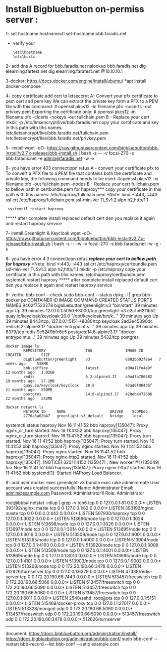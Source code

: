 # Install Bigbluebutton on-permiss server :
1- set hostname  hostnamectl set-hostname bbb.faradis.net
  - verify your
    ```
    \etc\hostname
    \etc\hosts
    ```
2- add dns A record for bbb.faradis.net
    nslookup bbb.faradis.net
    dig elearning.fartest.net 
    dig elearning.faratest.net  @10.10.10.1

3-docker:
    https://docs.docker.com/engine/install/ubuntu/
   *apt install docker-compose

4- copy certificate 
  add cert to letseccryt
  A- Convert your pfx certificate to pem cert and pem key
     We can extract the private key form a PFX to a PEM file with this command:
       # openssl pkcs12 -in filename.pfx -nocerts -out privkey.pem
     Exporting the certificate only:
       # openssl pkcs12 -in filename.pfx -clcerts -nokeys -out fullchain.pem
  B - Replace your cert
      mkdir -p /etc/letsencrypt/live/bbb.faradis.net
      copy your certificate and key in this path with tihs names:
          /etc/letsencrypt/live/bbb.faradis.net/fullchain.pem
          /etc/letsencrypt/live/bbb.faradis.net/privkey.pem


5- install 
wget -qO- https://raw.githubusercontent.com/bigbluebutton/bbb-install/v2.7.x-release/bbb-install.sh | bash -s -- -v focal-270 -s bbb.faradis.net -e admin@faradis.net -w -x 


6- you have error 403 connectiopn refus
     A - convert your certificate pfx to 
          To convert a PFX file to a PEM file that contains both the certificate and private key, the following command needs to be used:
          #openssl pkcs12 -in filename.pfx -out fullchain.pem -nodes
     B - Replace your cert fullchain.pem to bellow path in certbundle.pem for haproxy***
         copy your certificate in this path with tihs names:
          /etc/haproxy/fullchain.pem
          *Note:  bind *:443,:::443 ssl crt /etc/haproxy/fullchain.pem ssl-min-ver TLSv1.2 alpn h2,http/1.1

     systemctl restart haproxy
***** after complete install replaced default cert den you replace it again and restart haproxy service

7- install Greenlight & Keycloak
wget -qO- https://raw.githubusercontent.com/bigbluebutton/bbb-install/v2.7.x-release/bbb-install.sh | bash -s -- -w -v focal-270 -s bbb.faradis.net -w -g -k

8- you have error 4.3 connectiopn refus
 ***replace your cert to bellow path for haproxy***
 *Note:  bind *:443,:::443 ssl crt /etc/haproxy/certbundle.pem ssl-min-ver TLSv1.2 alpn h2,http/1.1
      mkdir -p /etc/haproxy
     copy your certificate in this path with tihs names:
          /etc/haproxy/certbundle.pem
     systemctl restart haproxy
***** after complete install replaced default cert den you replace it again and restart haproxy service

9- verify:
    bbb-conf --check
    sudo bbb-conf --status
    dpkg -l | grep bbb-
    docker ps
            CONTAINER ID   IMAGE                            COMMAND                  CREATED          STATUS          PORTS                                NAMES
            9402f7523278   bigbluebutton/greenlight:v3      "bin/start"              39 minutes ago   Up 39 minutes   127.0.0.1:5050->3000/tcp             greenlight-v3
            e2c1b63f1b52   quay.io/keycloak/keycloak:20.0   "/opt/keycloak/bin/k…"   39 minutes ago   Up 39 minutes   8443/tcp, 127.0.0.1:5151->8080/tcp   keycloak
            2ad3e45390dc   redis:6.2-alpine3.17             "docker-entrypoint.s…"   39 minutes ago   Up 39 minutes   6379/tcp                             redis
            9c5249bfc6c5   postgres:14.6-alpine3.17         "docker-entrypoint.s…"   39 minutes ago   Up 39 minutes   5432/tcp                             postgres


    docker image ls
            REPOSITORY                  TAG               IMAGE ID       CREATED         SIZE
            bigbluebutton/greenlight    v3                6802b602f8a4   7 weeks ago     538MB
            bbb-soffice                 latest            e00a11fe4e9f   12 months ago   1.02GB
            redis                       6.2-alpine3.17    a9a47a706682   19 months ago   27.1MB
            quay.io/keycloak/keycloak   20.0              97ad0f08436f   21 months ago   559MB
            postgres                    14.6-alpine3.17   420ebe472686   22 months ago   242MB

    docker network ls
            NETWORK ID     NAME                    DRIVER    SCOPEdo
            2770a3a62b47   greenlight-v3_default   bridge    local

systemctl status haproxy
            Nov 16 11:41:52 bbb haproxy[135047]: Proxy nginx_or_turn started.
            Nov 16 11:41:52 bbb haproxy[135047]: Proxy nginx_or_turn started.
            Nov 16 11:41:52 bbb haproxy[135047]: Proxy turn started.
            Nov 16 11:41:52 bbb haproxy[135047]: Proxy turn started.
            Nov 16 11:41:52 bbb haproxy[135047]: Proxy nginx started.
            Nov 16 11:41:52 bbb haproxy[135047]: Proxy nginx started.
            Nov 16 11:41:52 bbb haproxy[135047]: Proxy nginx-http2 started.
            Nov 16 11:41:52 bbb haproxy[135047]: [NOTICE] 320/114152 (135047) : New worker #1 (135049) fo>
            Nov 16 11:41:52 bbb haproxy[135047]: Proxy nginx-http2 started.
            Nov 16 11:41:52 bbb systemd[1]: Started HAProxy Load Balancer.


8- add user 
docker exec greenlight-v3 bundle exec rake admin:create
User account was created successfully!
  Name: Administrator
  Email: admin@example.com
  Password: Administrator1!
  Role: Administrator


root@bbb# netstat -ntlup | grep -v tcp6
tcp        0      0 127.0.0.1:81            0.0.0.0:*               LISTEN      393192/nginx: maste
tcp        0      0 127.0.0.1:82            0.0.0.0:*               LISTEN      393192/nginx: maste
tcp        0      0 0.0.0.0:443             0.0.0.0:*               LISTEN      507930/haproxy
tcp        0      0 127.0.0.1:3022          0.0.0.0:*               LISTEN      513696/node
tcp        0      0 127.0.0.1:3024          0.0.0.0:*               LISTEN      513698/node
tcp        0      0 127.0.0.1:3026          0.0.0.0:*               LISTEN      513697/node
tcp        0      0 127.0.0.1:3014          0.0.0.0:*               LISTEN      513695/node
tcp        0      0 127.0.0.1:3016          0.0.0.0:*               LISTEN      513509/node
tcp        0      0 127.0.0.1:9001          0.0.0.0:*               LISTEN      513265/node
tcp        0      0 127.0.0.1:4000          0.0.0.0:*               LISTEN      513904/node
tcp        0      0 127.0.0.1:4100          0.0.0.0:*               LISTEN      513920/node
tcp        0      0 127.0.0.1:3008          0.0.0.0:*               LISTEN      513509/node
tcp        0      0 127.0.0.1:4001          0.0.0.0:*               LISTEN      513869/node
tcp        0      0 127.0.0.1:3010          0.0.0.0:*               LISTEN      513695/node
tcp        0      0 127.0.0.1:4101          0.0.0.0:*               LISTEN      513903/node
tcp        0      0 127.0.0.1:9002          0.0.0.0:*               LISTEN      513268/node
tcp        0      0 172.20.190.66:3478      0.0.0.0:*               LISTEN      512626/turnserver
tcp        0      0 127.0.0.1:6379          0.0.0.0:*               LISTEN      47338/redis-server
tcp        0      0 172.20.190.66:7443      0.0.0.0:*               LISTEN      513457/freeswitch
tcp        0      0 172.20.190.66:5066      0.0.0.0:*               LISTEN      513457/freeswitch
tcp        0      0 172.20.190.66:5090      0.0.0.0:*               LISTEN      513457/freeswitch
tcp        0      0 172.20.190.66:5060      0.0.0.0:*               LISTEN      513457/freeswitch
tcp        0      0 127.0.0.1:6011          0.0.0.0:*               LISTEN      2548/sshd: root@pts
tcp        0      0 127.0.0.1:5151          0.0.0.0:*               LISTEN      515469/docker-proxy
tcp        0      0 127.0.1.1:27017         0.0.0.0:*               LISTEN      513328/mongod
udp        0      0 172.20.190.66:5060      0.0.0.0:*                           513457/freeswitch
udp        0      0 172.20.190.66:5090      0.0.0.0:*                           513457/freeswitch
udp        0      0 172.20.190.66:3478      0.0.0.0:*                           512626/turnserver

-------------------------------------------------------------------------------------------------------------------------------------------------------------------------------------
document:
https://docs.bigbluebutton.org/administration/install/
https://docs.bigbluebutton.org/administration/bbb-conf/
sudo bbb-conf --restart
bbb-record --list
bbb-conf --setip example.com


